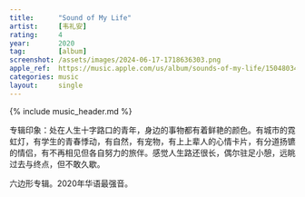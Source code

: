 ```yaml
---
title:      "Sound of My Life"
artist:     [韦礼安]
rating:     4
year:       2020
tag:        [album]
screenshot: /assets/images/2024-06-17-1718636303.png
apple_ref:  https://music.apple.com/us/album/sounds-of-my-life/1504803462
categories: music
layout:     single
---
```

{% include music_header.md %}

专辑印象：处在人生十字路口的青年，身边的事物都有着鲜艳的颜色。有城市的霓虹灯，有学生的青春悸动，有自然，有宠物，有上上辈人的心情卡片，有分道扬镳的情侣，有不再相见但各自努力的旅伴。感觉人生路还很长，偶尔驻足小憩，远眺过去与终点，但不敢久歇。

六边形专辑。2020年华语最强音。